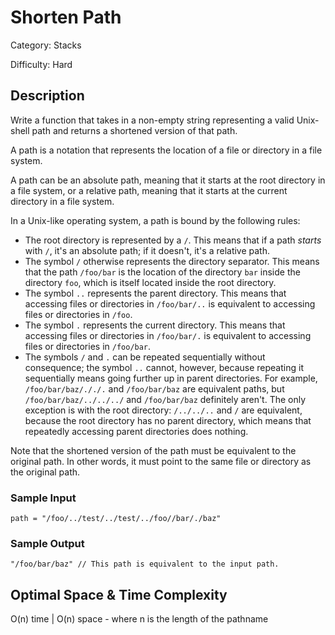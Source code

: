 # Shorten Path

Category: Stacks

Difficulty: Hard

## Description

Write a function that takes in a non-empty string representing a valid
Unix-shell path and returns a shortened version of that path.

A path is a notation that represents the location of a file or directory in a
file system.

A path can be an absolute path, meaning that it starts at the root directory
in a file system, or a relative path, meaning that it starts at the current
directory in a file system.


In a Unix-like operating system, a path is bound by the following rules:

* The root directory is represented by a `/`. This means that if
    a path <i>starts</i> with `/`, it's an absolute path; if it
    doesn't, it's a relative path.
* The symbol `/` otherwise represents the directory separator.
    This means that the path `/foo/bar` is the location of the
    directory `bar` inside the directory `foo`, which is
    itself located inside the root directory.
* The symbol `..` represents the parent directory. This means
    that accessing files or directories in `/foo/bar/..` is
    equivalent to accessing files or directories in `/foo`.
* The symbol `.` represents the current directory. This means
    that accessing files or directories in `/foo/bar/.` is equivalent
    to accessing files or directories in `/foo/bar`.
* The symbols `/` and `.` can be repeated sequentially
    without consequence; the symbol `..` cannot, however, because
    repeating it sequentially means going further up in parent directories. For
    example, `/foo/bar/baz/././.` and `/foo/bar/baz` are
    equivalent paths, but `/foo/bar/baz/../../../` and
    `/foo/bar/baz` definitely aren't. The only exception is with the
    root directory: `/../../..` and `/` are equivalent,
    because the root directory has no parent directory, which means that
    repeatedly accessing parent directories does nothing.

Note that the shortened version of the path must be equivalent to the original
path. In other words, it must point to the same file or directory as the
original path.


### Sample Input
```
path = "/foo/../test/../test/../foo//bar/./baz"
```

### Sample Output
```
"/foo/bar/baz" // This path is equivalent to the input path.
```

## Optimal Space & Time Complexity

O(n) time | O(n) space - where n is the length of the pathname
